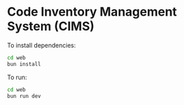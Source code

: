 # Code Inventory Management System (CIMS)

To install dependencies:

```bash
cd web
bun install
```

To run:

```bash
cd web
bun run dev
```
